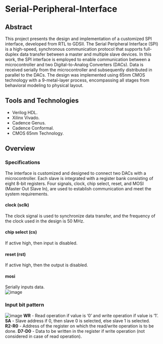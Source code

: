 # Serial-Peripheral-Interface 
## Abstract
This project presents the design and implementation of a customized SPI interface, developed from RTL to GDSII. The Serial Peripheral Interface (SPI) is a high-speed, synchronous communication protocol that supports full-duplex data transfer between a master and multiple slave devices. In this work, the SPI interface is employed to enable communication between a microcontroller and two Digital-to-Analog Converters (DACs). Data is received serially from the microcontroller and subsequently distributed in parallel to the DACs. The design was implemented using 65nm CMOS technology with a 9-metal-layer process, encompassing all stages from behavioral modeling to physical layout.
## Tools and Technologies
- Verilog HDL.
- Xilinx Vivado.
- Cadence Genus.
- Cadence Conformal.
- CMOS 65nm Technology.
## Overview
### Specifications
The interface is customized and designed to connect two DACs with a microcontroller. Each slave is integrated with a register bank consisting of eight 8-bit registers. Four signals, clock, chip select, reset, and MOSI (Master Out Slave In), are used to establish communication and meet the system requirements.
#### clock (sclk)
The clock signal is used to synchronize data transfer, and the frequency of the clock used in the design is 50 MHz.
#### chip select (cs)
If active high, then input is disabled.
#### reset (rst)
If active high, then the output is disabled.
#### mosi 
Serially inputs data.  
![image](https://github.com/user-attachments/assets/9d0abdd0-d1f9-4551-9096-3f2fc8f73a83)
### Input bit pattern
![image](https://github.com/user-attachments/assets/617d62ee-6bfc-4ea2-ad63-96cf33a0c510)
**WR** - Read operation if value is ‘0’ and write operation if value is ‘1’.
**SA** - Slave address if 0, then slave 0 is selected, else slave 1 is selected.
**R2-R0** - Address of the register on which the read/write operation is to be done.
**D7-D0** - Data to be written in the register if write operation (not considered in case of read operation).



